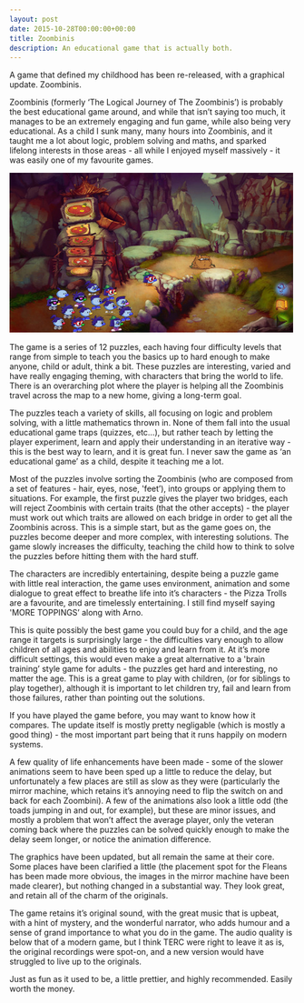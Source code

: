 ```yaml
---
layout: post
date: 2015-10-28T00:00:00+00:00
title: Zoombinis
description: An educational game that is actually both.
---
```


A game that defined my childhood has been re-released, with a graphical update. Zoombinis.

Zoombinis (formerly ‘The Logical Journey of The Zoombinis’) is probably the best educational game around, and while that isn’t saying too much, it manages to be an extremely engaging and fun game, while also being very educational. As a child I sunk many, many hours into Zoombinis, and it taught me a lot about logic, problem solving and maths, and sparked lifelong interests in those areas - all while I enjoyed myself massively - it was easily one of my favourite games.

![A screenshot of the "Pizza Trolls" level of the game.](/images/blog/zoombinis.jpg)

The game is a series of 12 puzzles, each having four difficulty levels that range from simple to teach you the basics up to hard enough to make anyone, child or adult, think a bit. These puzzles are interesting, varied and have really engaging theming, with characters that bring the world to life. There is an overarching plot where the player is helping all the Zoombinis travel across the map to a new home, giving a long-term goal.

The puzzles teach a variety of skills, all focusing on logic and problem solving, with a little mathematics thrown in. None of them fall into the usual educational game traps (quizzes, etc…), but rather teach by letting the player experiment, learn and apply their understanding in an iterative way - this is the best way to learn, and it is great fun. I never saw the game as ‘an educational game’ as a child, despite it teaching me a lot.

Most of the puzzles involve sorting the Zoombinis (who are composed from a set of features - hair, eyes, nose, 'feet’), into groups or applying them to situations. For example, the first puzzle gives the player two bridges, each will reject Zoombinis with certain traits (that the other accepts) - the player must work out which traits are allowed on each bridge in order to get all the Zoombinis across. This is a simple start, but as the game goes on, the puzzles become deeper and more complex, with interesting solutions. The game slowly increases the difficulty, teaching the child how to think to solve the puzzles before hitting them with the hard stuff.

The characters are incredibly entertaining, despite being a puzzle game with little real interaction, the game uses environment, animation and some dialogue to great effect to breathe life into it’s characters - the Pizza Trolls are a favourite, and are timelessly entertaining. I still find myself saying 'MORE TOPPINGS’ along with Arno.

This is quite possibly the best game you could buy for a child, and the age range it targets is surprisingly large - the difficulties vary enough to allow children of all ages and abilities to enjoy and learn from it. At it’s more difficult settings, this would even make a great alternative to a 'brain training’ style game for adults - the puzzles get hard and interesting, no matter the age. This is a great game to play with children, (or for siblings to play together), although it is important to let children try, fail and learn from those failures, rather than pointing out the solutions.

If you have played the game before, you may want to know how it compares. The update itself is mostly pretty negligable (which is mostly a good thing) - the most important part being that it runs happily on modern systems.

A few quality of life enhancements have been made - some of the slower animations seem to have been sped up a little to reduce the delay, but unfortunately a few places are still as slow as they were (particularly the mirror machine, which retains it’s annoying need to flip the switch on and back for each Zoombini). A few of the animations also look a little odd (the toads jumping in and out, for example), but these are minor issues, and mostly a problem that won’t affect the average player, only the veteran coming back where the puzzles can be solved quickly enough to make the delay seem longer, or notice the animation difference.

The graphics have been updated, but all remain the same at their core. Some places have been clarified a little (the placement spot for the Fleans has been made more obvious, the images in the mirror machine have been made clearer), but nothing changed in a substantial way. They look great, and retain all of the charm of the originals.

The game retains it’s original sound, with the great music that is upbeat, with a hint of mystery, and the wonderful narrator, who adds humour and a sense of grand importance to what you do in the game. The audio quality is below that of a modern game, but I think TERC were right to leave it as is, the original recordings were spot-on, and a new version would have struggled to live up to the originals.

Just as fun as it used to be, a little prettier, and highly recommended. Easily worth the money.
